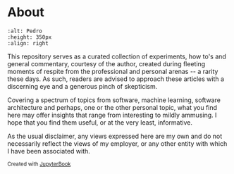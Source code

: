 # About

```{image} images/pedro-business.jpg
:alt: Pedro
:height: 350px
:align: right
```

This repository serves as a curated collection of experiments, how to's and general commentary, courtesy of the author, created during fleeting moments of respite from the professional and personal arenas -- a rarity these days. As such, readers are advised to approach these articles with a discerning eye and a generous pinch of skepticism.

Covering a spectrum of topics from software, machine learning, software architecture and perhaps, one or the other personal topic, what you find here may offer insights that range from interesting to mildly ammusing. I hope that you find them useful, or at the very least, informative.

As the usual disclaimer, any views expressed here are my own and do not necessarily reflect the views of my employer, or any other entity with which I have been associated with.

<small>Created with [JupyterBook](https://jupyterbook.org)</small>